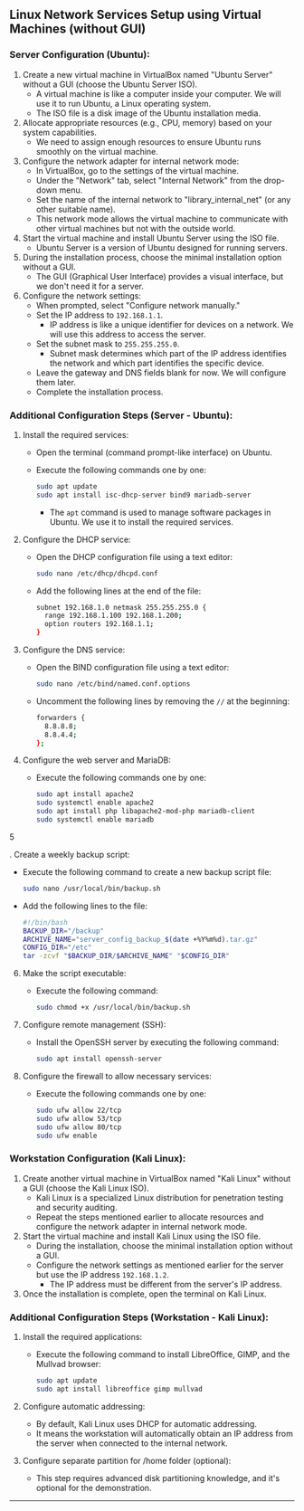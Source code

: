 
## Linux Network Services Setup using Virtual Machines (without GUI)

### Server Configuration (Ubuntu):

1. Create a new virtual machine in VirtualBox named "Ubuntu Server" without a GUI (choose the Ubuntu Server ISO).
   - A virtual machine is like a computer inside your computer. We will use it to run Ubuntu, a Linux operating system.
   - The ISO file is a disk image of the Ubuntu installation media.
2. Allocate appropriate resources (e.g., CPU, memory) based on your system capabilities.
   - We need to assign enough resources to ensure Ubuntu runs smoothly on the virtual machine.
3. Configure the network adapter for internal network mode:
   - In VirtualBox, go to the settings of the virtual machine.
   - Under the "Network" tab, select "Internal Network" from the drop-down menu.
   - Set the name of the internal network to "library_internal_net" (or any other suitable name).
   - This network mode allows the virtual machine to communicate with other virtual machines but not with the outside world.
4. Start the virtual machine and install Ubuntu Server using the ISO file.
   - Ubuntu Server is a version of Ubuntu designed for running servers.
5. During the installation process, choose the minimal installation option without a GUI.
   - The GUI (Graphical User Interface) provides a visual interface, but we don't need it for a server.
6. Configure the network settings:
   - When prompted, select "Configure network manually."
   - Set the IP address to `192.168.1.1`.
     - IP address is like a unique identifier for devices on a network. We will use this address to access the server.
   - Set the subnet mask to `255.255.255.0`.
     - Subnet mask determines which part of the IP address identifies the network and which part identifies the specific device.
   - Leave the gateway and DNS fields blank for now. We will configure them later.
   - Complete the installation process.

### Additional Configuration Steps (Server - Ubuntu):

1. Install the required services:
   - Open the terminal (command prompt-like interface) on Ubuntu.
   - Execute the following commands one by one:

     ```bash
     sudo apt update
     sudo apt install isc-dhcp-server bind9 mariadb-server
     ```

     - The `apt` command is used to manage software packages in Ubuntu. We use it to install the required services.

2. Configure the DHCP service:
   - Open the DHCP configuration file using a text editor:

     ```bash
     sudo nano /etc/dhcp/dhcpd.conf
     ```

   - Add the following lines at the end of the file:

     ```bash
     subnet 192.168.1.0 netmask 255.255.255.0 {
       range 192.168.1.100 192.168.1.200;
       option routers 192.168.1.1;
     }
     ```

3. Configure the DNS service:
   - Open the BIND configuration file using a text editor:

     ```bash
     sudo nano /etc/bind/named.conf.options
     ```

   - Uncomment the following lines by removing the `//` at the beginning:

     ```bash
     forwarders {
       8.8.8.8;
       8.8.4.4;
     };
     ```

4. Configure the web server and MariaDB:
   - Execute the following commands one by one:

     ```bash
     sudo apt install apache2
     sudo systemctl enable apache2
     sudo apt install php libapache2-mod-php mariadb-client
     sudo systemctl enable mariadb
     ```

5

. Create a weekly backup script:
   - Execute the following command to create a new backup script file:

     ```bash
     sudo nano /usr/local/bin/backup.sh
     ```

   - Add the following lines to the file:

     ```bash
     #!/bin/bash
     BACKUP_DIR="/backup"
     ARCHIVE_NAME="server_config_backup_$(date +%Y%m%d).tar.gz"
     CONFIG_DIR="/etc"
     tar -zcvf "$BACKUP_DIR/$ARCHIVE_NAME" "$CONFIG_DIR"
     ```

6. Make the script executable:
   - Execute the following command:

     ```bash
     sudo chmod +x /usr/local/bin/backup.sh
     ```

7. Configure remote management (SSH):
   - Install the OpenSSH server by executing the following command:

     ```bash
     sudo apt install openssh-server
     ```

8. Configure the firewall to allow necessary services:
   - Execute the following commands one by one:

     ```bash
     sudo ufw allow 22/tcp
     sudo ufw allow 53/tcp
     sudo ufw allow 80/tcp
     sudo ufw enable
     ```

### Workstation Configuration (Kali Linux):

1. Create another virtual machine in VirtualBox named "Kali Linux" without a GUI (choose the Kali Linux ISO).
   - Kali Linux is a specialized Linux distribution for penetration testing and security auditing.
   - Repeat the steps mentioned earlier to allocate resources and configure the network adapter in internal network mode.
2. Start the virtual machine and install Kali Linux using the ISO file.
   - During the installation, choose the minimal installation option without a GUI.
   - Configure the network settings as mentioned earlier for the server but use the IP address `192.168.1.2`.
     - The IP address must be different from the server's IP address.
3. Once the installation is complete, open the terminal on Kali Linux.

### Additional Configuration Steps (Workstation - Kali Linux):

1. Install the required applications:
   - Execute the following command to install LibreOffice, GIMP, and the Mullvad browser:

     ```bash
     sudo apt update
     sudo apt install libreoffice gimp mullvad
     ```

2. Configure automatic addressing:
   - By default, Kali Linux uses DHCP for automatic addressing.
   - It means the workstation will automatically obtain an IP address from the server when connected to the internal network.
3. Configure separate partition for /home folder (optional):
   - This step requires advanced disk partitioning knowledge, and it's optional for the demonstration.

---

